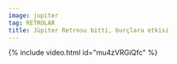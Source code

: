 ```yaml
---
image: jupiter
tag: RETROLAR
title: Jüpiter Retrosu bitti, burçlara etkisi
---
```


{% include video.html id="mu4zVRGiQfc" %}

